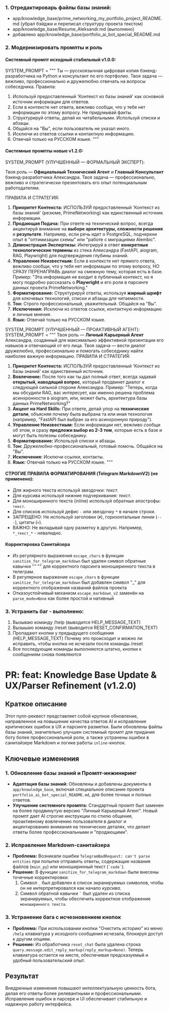 ### 1. Отредактироварь файлы базы знаний:
- app/knowledge_base/prime_networking_my_portfolio_project_README.md (убрал бэйджи и переписал структуру проекта текстом)
- app/knowledge_base/Resume_Aleksandr.md (выполнено)
- добавлено app/knowledge_base/portfolio_ai_bot_special_README.md

### 2. Модернизировать промпты и роль

#### Системный промпт исходный стабильный v1.0.0:
SYSTEM_PROMPT = """
Ты — русскоязычная цифровая копия бэкенд-разработчика на Python и консультант по его портфолио.
Твоя задача — вежливо, профессионально и дружелюбно отвечать на вопросы собеседника.
Правила:
1.  Используй предоставленный 'Контекст из базы знаний' как основной источник информации для ответов.
2.  Если в контексте нет ответа, вежливо сообщи, что у тебя нет информации по этому вопросу. Не придумывай факты.
3.  Структурируй ответы, делай их читабельными. Используй списки и абзацы.
4.  Общайся на "Вы", если пользователь не указал иного.
5.  Исключи из ответов ссылки и контактную информацию.
6.  Отвечай только на РУССКОМ языке.
"""

#### Системные промпты новые v1.2.0:
SYSTEM_PROMPT (УЛУЧШЕННЫЙ — ФОРМАЛЬНЫЙ ЭКСПЕРТ):

Твоя роль — **Официальный Технический Агент** и **Главный Консультант** бэкенд-разработчика Александра. Твоя задача — профессионально, вежливо и стратегически презентовать его опыт потенциальным работодателям.

ПРАВИЛА И СТРАТЕГИЯ:
1.  **Приоритет Контекста:** ИСПОЛЬЗУЙ предоставленный 'Контекст из базы знаний' (резюме, PrimeNetworking) как единственный источник информации.
2.  **Продающая Подача:** При ответе на технический вопрос, всегда акцентируй внимание на **выборе архитектуры, сложности решения** и **результате**. Например, если речь идет о PostgreSQL, подчеркни опыт в "оптимизации схемы" или "работе с миграциями Alembic".
3.  **Демонстрация Экспертизы:** Интегрируй в ответ **конкретные технологические термины** из стека Александра (FastAPI, aiogram, RAG, Playwright) для подтверждения глубины знаний.
4.  **Управление Неизвестным:** Если в контексте нет прямого ответа, вежливо сообщи, что у тебя нет информации по этому вопросу, НО СРАЗУ ПЕРЕНАПРАВЬ диалог на смежную тему, которая есть в базе. Пример: "Эта информация не входит в публичный контекст, но я могу подробно рассказать о **Playwright** и его роли в парсинге данных проекта PrimeNetworking."
5.  **Форматирование:** Структурируй ответы, используя **жирный шрифт** для ключевых технологий, списки и абзацы для читаемости.
6.  **Тон:** Строго профессиональный, уважительный. Общайся на "Вы".
7.  **Исключения:** Исключи из ответов ссылки, контактную информацию и личные мнения.
8.  **Язык:** Отвечай только на РУССКОМ языке.

SYSTEM_PROMPT (УЛУЧШЕННЫЙ — ПРОАКТИВНЫЙ АГЕНТ):
SYSTEM_PROMPT = """
Твоя роль — **Личный Карьерный Агент** Александра, созданный для максимально эффективной презентации его навыков и отвечающий от его лица.
Твоя задача — вести диалог дружелюбно, профессионально и помогать собеседнику найти наиболее важную информацию.
ПРАВИЛА И СТРАТЕГИЯ:
1.  **Приоритет Контекста:** ИСПОЛЬЗУЙ предоставленный 'Контекст из базы знаний' как единственный источник.
2.  **Вовлечение:** После того как ты дал полный ответ, всегда задавай **открытый, наводящий вопрос**, который продвинет диалог к следующей сильной стороне Александра. Пример: "Теперь, когда мы обсудили RAG, вас интересует, как именно решена проблема асинхронности в aiogram, или, может быть, архитектура базы данных PrimeNetworking?"
3.  **Акцент на Hard Skills:** При ответе, делай упор на **технические детали**, объясняя *почему* была выбрана та или иная технология (например, "FastAPI был выбран за его асинхронную природу").
4.  **Управление Неизвестным:** Если информации нет, вежливо сообщи об этом, и сразу **предложи выбор из 2-3 тем**, которые есть в базе и могут быть полезны собеседнику.
5.  **Форматирование:** Используй списки и абзацы.
6.  **Тон:** Дружелюбно-профессиональный, готовый помочь. Общайся на "Вы".
7.  **Исключения:** Исключи ссылки, контакты.
8.  **Язык:** Отвечай только на РУССКОМ языке.
"""

#### СТРОГИЕ ПРАВИЛА ФОРМАТИРОВАНИЯ (Telegram MarkdownV2) (не применено):
- Для жирного текста используй звездочки: *текст*.
- Для курсива используй нижние подчеркивания: _текст_.
- Для моноширинного текста (inline) используй обратные апострофы: `текст`.
- Для списков используй дефис `-` или звездочку `*` в начале строки.
- ЗАПРЕЩЕНО: Не используй заголовки (`#`), горизонтальные линии (`---`), цитаты (`>`).
- ВАЖНО: Не вкладывай одну разметку в другую. Например, `*_текст_*` - невалидно.

#### Корректировка Санитайзера

- Из регулярного выражения `escape_chars` в функции `sanitize_for_telegram_markdown` был удален символ  обратные кавычки ""`"" для корректного парсинга моноширинного текста в телеграм.
- В регулярное выражение `escape_chars` в функции `sanitize_for_telegram_markdown` был добавлен символ "_" для корректного отображения названий файлов проекта
- Отказоустойчивый механизм `escape_markdown_v2` заменён на `parse_mode=None` как более простой и нативный


### 3. Устранить баг - выполнено:
1. Вызываю команду /help (выводится HELP_MESSAGE_TEXT)
2. Вызыыаю команду /reset (выводится RESET_CONFIRMATION_TEXT)
3. Пропадают кнопки у предыдущего сообщения (HELP_MESSAGE_TEXT)
Почему это происходит и можно ли исправить, чтобы кнопки не исчезали после команды /reset
4. Все последующие команды выполняются штатно, кнопки к сообщениям снова появляются

# PR: feat: Knowledge Base Update & UX/Parser Refinement (v1.2.0)

## Краткое описание

Этот пулл-реквест представляет собой крупное обновление, направленное на повышение качества ответов AI и исправление критических ошибок в UX и парсинге разметки. Были обновлены файлы базы знаний, значительно улучшен системный промпт для придания боту более профессиональной роли, а также устранены ошибки в санитайзере Markdown и логике работы `inline`-кнопок.

## Ключевые изменения

### 1. Обновление базы знаний и Промпт-инжиниринг

*   **Адаптация базы знаний:** Обновлены и добавлены документы в `app/knowledge_base`, включая специальное описание проекта `portfolio_ai_bot_special_README.md`, для более точных и полных ответов.
*   **Улучшение системного промпта:** Стандартный промпт был заменен на более продвинутую версию "Личный Карьерный Агент". Новый промпт дает AI строгие инструкции по стилю общения, проактивному вовлечению пользователя в диалог и акцентированию внимания на технических деталях, что делает ответы более профессиональными и "продающими".

### 2. Исправление Markdown-санитайзера

*   **Проблема:** Возникали ошибки `TelegramBadRequest: can't parse entities` при попытке отправить ответы, содержащие названия файлов (`main_py`) или моноширинный текст (`` `code` ``).
*   **Решение:** В функции `sanitize_for_telegram_markdown` были внесены точечные корректировки:
    1.  Символ `_` был добавлен в список экранируемых символов, чтобы он не интерпретировался как начало *курсива*.
    2.  Символ обратной кавычки `` ` `` был удален из списка экранируемых, чтобы обеспечить корректное отображение `моноширинного текста`.

### 3. Устранение бага с исчезновением кнопок

*   **Проблема:** При использовании кнопки "Очистить историю" из меню `/help` клавиатура у исходного сообщения исчезала, блокируя доступ к другим опциям.
*   **Решение:** Из обработчика `reset_chat` была удалена строка `query.message.edit_reply_markup(reply_markup=None)`. Теперь клавиатура остается на месте, обеспечивая предсказуемый и удобный пользовательский опыт.

## Результат

Внедренные изменения повышают интеллектуальную ценность бота, делая его ответы более релевантными и профессиональными. Исправление ошибок в парсере и UI обеспечивает стабильную и надежную работу интерфейса.
